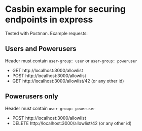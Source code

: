 # Casbin example for securing endpoints in express




Tested with Postman. Example requests:

## Users and Powerusers
Header must contain `user-group: user` or `user-group: poweruser`
- GET http://localhost:3000/allowlist
- POST http://localhost:3000/allowlist
- GET http://localhost:3000/allowlist/42  (or any other id)

## Powerusers only
Header must contain `user-group: poweruser`
- POST http://localhost:3000/allowlist
- DELETE http://localhost:3000/allowlist/42  (or any other id)
